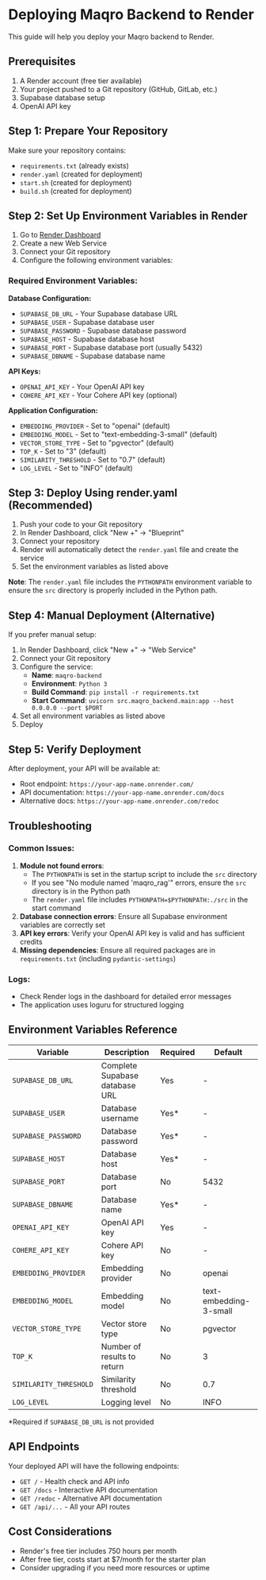 # Deploying Maqro Backend to Render

This guide will help you deploy your Maqro backend to Render.

## Prerequisites

1. A Render account (free tier available)
2. Your project pushed to a Git repository (GitHub, GitLab, etc.)
3. Supabase database setup
4. OpenAI API key

## Step 1: Prepare Your Repository

Make sure your repository contains:
- `requirements.txt` (already exists)
- `render.yaml` (created for deployment)
- `start.sh` (created for deployment)
- `build.sh` (created for deployment)

## Step 2: Set Up Environment Variables in Render

1. Go to [Render Dashboard](https://dashboard.render.com)
2. Create a new Web Service
3. Connect your Git repository
4. Configure the following environment variables:

### Required Environment Variables:

**Database Configuration:**
- `SUPABASE_DB_URL` - Your Supabase database URL
- `SUPABASE_USER` - Supabase database user
- `SUPABASE_PASSWORD` - Supabase database password
- `SUPABASE_HOST` - Supabase database host
- `SUPABASE_PORT` - Supabase database port (usually 5432)
- `SUPABASE_DBNAME` - Supabase database name

**API Keys:**
- `OPENAI_API_KEY` - Your OpenAI API key
- `COHERE_API_KEY` - Your Cohere API key (optional)

**Application Configuration:**
- `EMBEDDING_PROVIDER` - Set to "openai" (default)
- `EMBEDDING_MODEL` - Set to "text-embedding-3-small" (default)
- `VECTOR_STORE_TYPE` - Set to "pgvector" (default)
- `TOP_K` - Set to "3" (default)
- `SIMILARITY_THRESHOLD` - Set to "0.7" (default)
- `LOG_LEVEL` - Set to "INFO" (default)

## Step 3: Deploy Using render.yaml (Recommended)

1. Push your code to your Git repository
2. In Render Dashboard, click "New +" → "Blueprint"
3. Connect your repository
4. Render will automatically detect the `render.yaml` file and create the service
5. Set the environment variables as listed above

**Note**: The `render.yaml` file includes the `PYTHONPATH` environment variable to ensure the `src` directory is properly included in the Python path.

## Step 4: Manual Deployment (Alternative)

If you prefer manual setup:

1. In Render Dashboard, click "New +" → "Web Service"
2. Connect your Git repository
3. Configure the service:
   - **Name**: `maqro-backend`
   - **Environment**: `Python 3`
   - **Build Command**: `pip install -r requirements.txt`
   - **Start Command**: `uvicorn src.maqro_backend.main:app --host 0.0.0.0 --port $PORT`
4. Set all environment variables as listed above
5. Deploy

## Step 5: Verify Deployment

After deployment, your API will be available at:
- Root endpoint: `https://your-app-name.onrender.com/`
- API documentation: `https://your-app-name.onrender.com/docs`
- Alternative docs: `https://your-app-name.onrender.com/redoc`

## Troubleshooting

### Common Issues:

1. **Module not found errors**: 
   - The `PYTHONPATH` is set in the startup script to include the `src` directory
   - If you see "No module named 'maqro_rag'" errors, ensure the `src` directory is in the Python path
   - The `render.yaml` file includes `PYTHONPATH=$PYTHONPATH:./src` in the start command
2. **Database connection errors**: Ensure all Supabase environment variables are correctly set
3. **API key errors**: Verify your OpenAI API key is valid and has sufficient credits
4. **Missing dependencies**: Ensure all required packages are in `requirements.txt` (including `pydantic-settings`)

### Logs:
- Check Render logs in the dashboard for detailed error messages
- The application uses loguru for structured logging

## Environment Variables Reference

| Variable | Description | Required | Default |
|----------|-------------|----------|---------|
| `SUPABASE_DB_URL` | Complete Supabase database URL | Yes | - |
| `SUPABASE_USER` | Database username | Yes* | - |
| `SUPABASE_PASSWORD` | Database password | Yes* | - |
| `SUPABASE_HOST` | Database host | Yes* | - |
| `SUPABASE_PORT` | Database port | No | 5432 |
| `SUPABASE_DBNAME` | Database name | Yes* | - |
| `OPENAI_API_KEY` | OpenAI API key | Yes | - |
| `COHERE_API_KEY` | Cohere API key | No | - |
| `EMBEDDING_PROVIDER` | Embedding provider | No | openai |
| `EMBEDDING_MODEL` | Embedding model | No | text-embedding-3-small |
| `VECTOR_STORE_TYPE` | Vector store type | No | pgvector |
| `TOP_K` | Number of results to return | No | 3 |
| `SIMILARITY_THRESHOLD` | Similarity threshold | No | 0.7 |
| `LOG_LEVEL` | Logging level | No | INFO |

*Required if `SUPABASE_DB_URL` is not provided

## API Endpoints

Your deployed API will have the following endpoints:
- `GET /` - Health check and API info
- `GET /docs` - Interactive API documentation
- `GET /redoc` - Alternative API documentation
- `GET /api/...` - All your API routes

## Cost Considerations

- Render's free tier includes 750 hours per month
- After free tier, costs start at $7/month for the starter plan
- Consider upgrading if you need more resources or uptime 